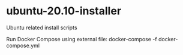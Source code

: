 # ubuntu-20.10-installer
Ubuntu related install scripts

Run Docker Compose using external file:
docker-compose -f docker-compose.yml
